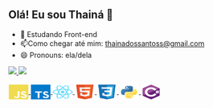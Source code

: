 ## Olá! Eu sou Thainá 👋

- 🌱 Estudando Front-end
- 📫Como chegar até mim: thainadossantoss@gmail.com
- 😄 Pronouns: ela/dela

<div>
<a href="https://github.com/ThainaSantoss">
<img height="180em" src="https://github-readme-stats.vercel.app/api?username=ThainaSantoss&show_icons=true&theme=radical&include_all_commits=true&count_private=true"/>
<img height="180em" src="https:///github-readme-stats.vercel.app/api/top-langs/?username=ThainaSantoss&layout=compact&langs_count=16&theme=radical"/>
</div>
  
<div style="display: inline_block"><br>
  <img align="center" alt="Rafa-Js" height="30" width="40" src="https://raw.githubusercontent.com/devicons/devicon/master/icons/javascript/javascript-plain.svg">
  <img align="center" alt="Rafa-Ts" height="30" width="40" src="https://raw.githubusercontent.com/devicons/devicon/master/icons/typescript/typescript-plain.svg">
  <img align="center" alt="Rafa-React" height="30" width="40" src="https://raw.githubusercontent.com/devicons/devicon/master/icons/react/react-original.svg">
  <img align="center" alt="Rafa-HTML" height="30" width="40" src="https://raw.githubusercontent.com/devicons/devicon/master/icons/html5/html5-original.svg">
  <img align="center" alt="Rafa-CSS" height="30" width="40" src="https://raw.githubusercontent.com/devicons/devicon/master/icons/css3/css3-original.svg">
  <img align="center" alt="Rafa-Python" height="30" width="40" src="https://raw.githubusercontent.com/devicons/devicon/master/icons/python/python-original.svg">
  <img align="center" alt="Rafa-Csharp" height="30" width="40" src="https://raw.githubusercontent.com/devicons/devicon/master/icons/csharp/csharp-original.svg">
</div>
